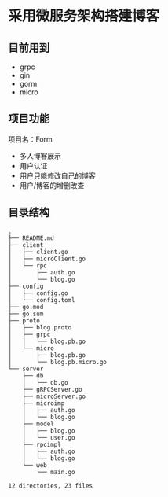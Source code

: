 # 采用微服务架构搭建博客
## 目前用到
- grpc
- gin
- gorm
- micro


## 项目功能
项目名：Form
- 多人博客展示
- 用户认证
- 用户只能修改自己的博客
- 用户/博客的增删改查

## 目录结构
```
.
├── README.md
├── client
│   ├── client.go
│   ├── microClient.go
│   └── rpc
│       ├── auth.go
│       └── blog.go
├── config
│   ├── config.go
│   └── config.toml
├── go.mod
├── go.sum
├── proto
│   ├── blog.proto
│   ├── grpc
│   │   └── blog.pb.go
│   └── micro
│       ├── blog.pb.go
│       └── blog.pb.micro.go
└── server
    ├── db
    │   └── db.go
    ├── gRPCServer.go
    ├── microServer.go
    ├── microimp
    │   ├── auth.go
    │   └── blog.go
    ├── model
    │   ├── blog.go
    │   └── user.go
    ├── rpcimpl
    │   ├── auth.go
    │   └── blog.go
    └── web
        └── main.go

12 directories, 23 files

```